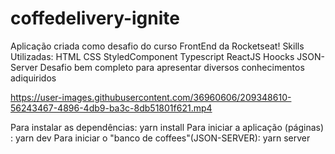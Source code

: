 # coffedelivery-ignite




Aplicação criada como desafio do curso FrontEnd da Rocketseat!
Skills Utilizadas:
HTML
CSS
StyledComponent
Typescript
ReactJS
Hoocks
JSON-Server
Desafio bem completo para apresentar diversos conhecimentos adiquiridos








https://user-images.githubusercontent.com/36960606/209348610-56243467-4896-4db9-ba3c-8db51801f621.mp4




Para instalar as dependências: yarn install 
Para iniciar a aplicação (páginas) : yarn dev 
Para iniciar o "banco de coffees"(JSON-SERVER): yarn server
